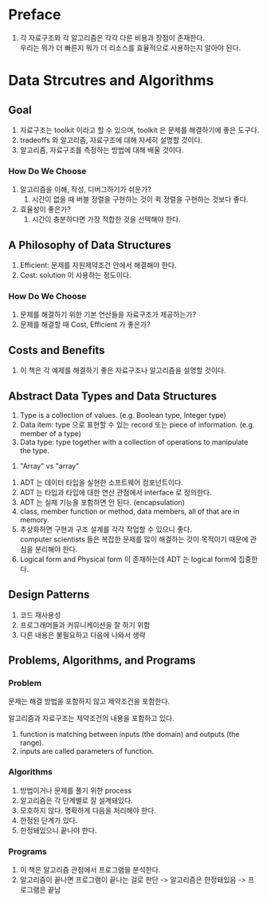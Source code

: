 # Preface

1. 각 자료구조와 각 알고리즘은 각각 다른 비용과 장점이 존재한다. \
우리는 뭐가 더 빠른지 뭐가 더 리소스를 효율적으로 사용하는지 알아야 된다.

# Data Strcutres and Algorithms

## Goal

1. 자료구조는 toolkit 이라고 할 수 있으며, toolkit 은 문제를 해결하기에 좋은 도구다.
2. tradeoffs 와 알고리즘, 자료구조에 대해 자세히 설명할 것이다.
3. 알고리즘, 자료구조를 측정하는 방법에 대해 배울 것이다.

### How Do We Choose

1. 알고리즘을 이해, 작성, 디버그하기가 쉬운가?
   1. 시간이 없을 때 버블 정렬을 구현하는 것이 퀵 정렬을 구현하는 것보다 좋다.
1. 효율성이 좋은가?
   1. 시간이 충분하다면 가장 적합한 것을 선택해야 한다.

## A Philosophy of Data Structures

1. Efficient: 문제를 자원제약조건 안에서 해결해야 한다.
2. Cost: solution 이 사용하는 정도이다.

### How Do We Choose

1. 문제를 해결하기 위한 기본 연산들을 자료구조가 제공하는가?
2. 문제를 해결할 때 Cost, Efficient 가 좋은가?

## Costs and Benefits

1. 이 책은 각 예제를 해결하기 좋은 자료구조나 알고리즘을 설명할 것이다.

## Abstract Data Types and Data Structures

1. Type is a collection of values. (e.g. Boolean type, Integer type)
2. Data item: type 으로 표현할 수 있는 record 또는 piece of information. (e.g. member of a type)
3. Data type: type together with a collection of operations to manipulate the type.

1) "Array" vs "array"

1. ADT 는 데이터 타입을 실현한 소프트웨어 컴포넌트이다.
2. ADT 는 타입과 타입에 대한 연산 관점에서 interface 로 정의한다.
3. ADT 는 실제 기능을 포함하면 안 된다. (encapsulation)
4. class, member function or method, data members, all of that are in memory.
5. 추상화하면 구현과 구조 설계를 각각 작업할 수 있으니 좋다. \
computer scientists 들은 복잡한 문제를 많이 해결하는 것이 목적이기 때문에 관심을 분리해야 한다.
6. Logical form and Physical form 이 존재하는데 ADT 는 logical form에 집중한다.

## Design Patterns

1. 코드 재사용성
2. 프로그래머들과 커뮤니케이션을 잘 하기 위함
3. 다른 내용은 불필요하고 다음에 나와서 생략

## Problems, Algorithms, and Programs

### Problem

문제는 해결 방법을 포함하지 않고 제약조건을 포함한다.

알고리즘과 자료구조는 제약조건의 내용을 포함하고 있다.

1. function is matching between inputs (the domain) and outputs (the range).
2. inputs are called parameters of function.

### Algorithms

1. 방법이거나 문제를 풀기 위한 process
2. 알고리즘은 각 단계별로 잘 설계돼있다.
3. 모호하지 않다. 명확하게 다음을 처리해야 한다.
4. 한정된 단계가 있다.
5. 한정돼있으니 끝나야 한다.

### Programs

1. 이 책은 알고리즘 관점에서 프로그램을 분석한다.
2. 알고리즘이 끝나면 프로그램이 끝나는 걸로 판단 -> 알고리즘은 한정돼있음 -> 프로그램은 끝남
